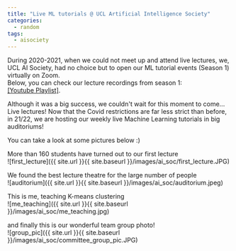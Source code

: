 ```yaml
---
title: "Live ML tutorials @ UCL Artificial Intelligence Society"
categories:
  - random
tags:
  - aisociety
---
```


During 2020-2021, when we could not meet up and attend live lectures, 
we, UCL AI Society, had no choice but to open our ML tutorial events (Season 1) virtually on Zoom.  
Below, you can check our lecture recordings from season 1:  
[\[Youtube Playlist\]](https://youtube.com/playlist?list=PL4JaWnfkTBbOLFG8xW5Ggtj_nRpgyDhIQ).  

Although it was a big success, we couldn't wait for this moment to come...  
Live lectures! Now that the Covid restrictions are far less strict than before, 
in 21/22, we are hosting our weekly live Machine Learning tutorials in big auditoriums!

You can take a look at some pictures below :)  

More than 160 students have turned out to our first lecture  
![first_lecture]({{ site.url }}{{ site.baseurl }}/images/ai_soc/first_lecture.JPG)  

We found the best lecture theatre for the large number of people  
![auditorium]({{ site.url }}{{ site.baseurl }}/images/ai_soc/auditorium.jpeg)  

This is me, teaching K-means clustering  
![me_teaching]({{ site.url }}{{ site.baseurl }}/images/ai_soc/me_teaching.jpg)  

and finally this is our wonderful team group photo!  
![group_pic]({{ site.url }}{{ site.baseurl }}/images/ai_soc/committee_group_pic.JPG)  






